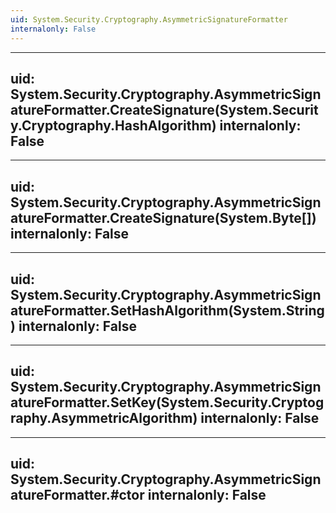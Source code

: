 ```yaml
---
uid: System.Security.Cryptography.AsymmetricSignatureFormatter
internalonly: False
---
```


---
uid: System.Security.Cryptography.AsymmetricSignatureFormatter.CreateSignature(System.Security.Cryptography.HashAlgorithm)
internalonly: False
---

---
uid: System.Security.Cryptography.AsymmetricSignatureFormatter.CreateSignature(System.Byte[])
internalonly: False
---

---
uid: System.Security.Cryptography.AsymmetricSignatureFormatter.SetHashAlgorithm(System.String)
internalonly: False
---

---
uid: System.Security.Cryptography.AsymmetricSignatureFormatter.SetKey(System.Security.Cryptography.AsymmetricAlgorithm)
internalonly: False
---

---
uid: System.Security.Cryptography.AsymmetricSignatureFormatter.#ctor
internalonly: False
---
